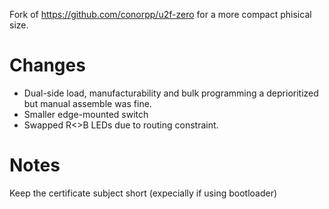 Fork of https://github.com/conorpp/u2f-zero for a more compact phisical size.

Changes
=======

* Dual-side load, manufacturability and bulk programming a deprioritized but manual assemble was fine.
* Smaller edge-mounted switch
* Swapped R<>B LEDs due to routing constraint.

Notes
=====

Keep the certificate subject short (expecially if using bootloader)
